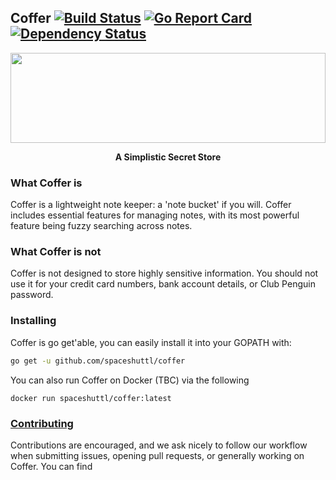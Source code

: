 Coffer [![Build Status](https://drone.shuttl.space/api/badges/spaceshuttl/coffer/status.svg)](https://drone.shuttl.space/spaceshuttl/coffer) [![Go Report Card](https://goreportcard.com/badge/github.com/spaceshuttl/coffer)](https://goreportcard.com/report/github.com/spaceshuttl/coffer) [![Dependency Status](https://dependencyci.com/github/spaceshuttl/coffer/badge)](https://dependencyci.com/github/spaceshuttl/coffer)
---

<a href="https://github.com/spaceshuttl/coffer/">
  <img src="https://spaceshuttl.io/coffer.svg" width="100%" height="144">
</a>

<p align="center">
  <b>A Simplistic Secret Store</b>
</p>


### What Coffer is

Coffer is a lightweight note keeper: a 'note bucket' if you will. Coffer includes essential features for managing notes, with its most powerful feature being fuzzy searching across notes.

### What Coffer is not

Coffer is not designed to store highly sensitive information. You should not use it for your credit card numbers, bank account details, or Club Penguin password.

### Installing

Coffer is go get'able, you can easily install it into your GOPATH with:
```bash
go get -u github.com/spaceshuttl/coffer
```

You can also run Coffer on Docker (TBC) via the following
```
docker run spaceshuttl/coffer:latest
```

### [Contributing](CONTRIBUTORS.md)
Contributions are encouraged, and we ask nicely to follow our workflow when submitting issues,
opening pull requests, or generally working on Coffer. You can find
